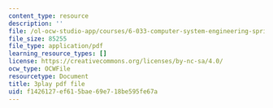 ```yaml
---
content_type: resource
description: ''
file: /ol-ocw-studio-app/courses/6-033-computer-system-engineering-spring-2018/f1426127ef615bae69e718be595fe67a_r2_-2KW76ec.pdf
file_size: 85255
file_type: application/pdf
learning_resource_types: []
license: https://creativecommons.org/licenses/by-nc-sa/4.0/
ocw_type: OCWFile
resourcetype: Document
title: 3play pdf file
uid: f1426127-ef61-5bae-69e7-18be595fe67a
---
```


